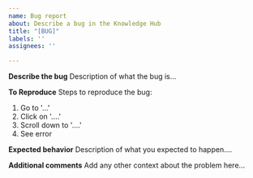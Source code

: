 ```yaml
---
name: Bug report
about: Describe a bug in the Knowledge Hub
title: "[BUG]"
labels: ''
assignees: ''

---
```


**Describe the bug**
Description of what the bug is...

**To Reproduce**
Steps to reproduce the bug:
1. Go to '...'
2. Click on '....'
3. Scroll down to '....'
4. See error

**Expected behavior**
Description of what you expected to happen....

**Additional comments**
Add any other context about the problem here...
